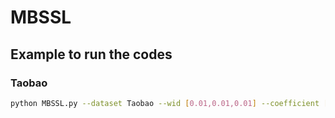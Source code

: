 # MBSSL
## Example to run the codes
### Taobao
``` bash
python MBSSL.py --dataset Taobao --wid [0.01,0.01,0.01] --coefficient [1.0/6,4.0/6,1.0/6] --decay 0.01 --batch_size 512 --ssl_temp 0.2 --topk1_user 100 --topk1_item 10
```

